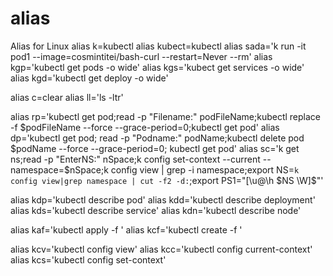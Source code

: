 # alias
Alias for Linux
alias k=kubectl
alias kubect=kubectl
alias sada='k run -it pod1 --image=cosmintitei/bash-curl --restart=Never --rm'
alias kgp='kubectl get pods -o wide'
alias kgs='kubect get services -o wide'
alias kgd='kubectl get deploy -o wide'

alias c=clear
alias ll='ls -ltr'


alias rp='kubectl get pod;read -p "Filename:" podFileName;kubectl replace -f $podFileName --force --grace-period=0;kubectl get pod'
alias dp='kubectl get pod; read -p "Podname:" podName;kubectl delete pod $podName --force --grace-period=0; kubectl get pod'
alias sc='k get ns;read -p "EnterNS:" nSpace;k config set-context --current --namespace=$nSpace;k config view | grep -i namespace;export NS=`k config view|grep namespace | cut -f2 -d:`;export PS1="[\u@\h $NS \W]\$"'

alias kdp='kubectl describe pod'
alias kdd='kubectl describe deployment'
alias kds='kubectl describe service'
alias kdn='kubectl describe node'

alias kaf='kubectl apply -f '
alias kcf='kubectl create -f '

alias kcv='kubectl config view'
alias kcc='kubectl config current-context'
alias kcs='kubectl config set-context'
